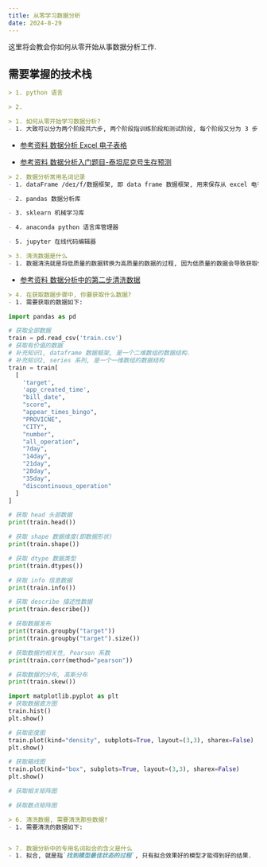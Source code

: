 ```yaml
---
title: 从零学习数据分析
date: 2024-8-29
---
```

这里将会教会你如何从零开始从事数据分析工作.

## 需要掌握的技术栈
``` md
> 1. python 语言

> 2. 
```

``` md
> 1. 如何从零开始学习数据分析?
- 1. 大致可以分为两个阶段共六步, 两个阶段指训练阶段和测试阶段, 每个阶段又分为 3 步, 即获取数据(获取全部数据), 清洗数据(增量清洗, 减量清洗), 和分析数据(获取特征变量和目标变量, 利用模型机械训练, 交叉验证模型 score 得分).
```
- [参考资料 数据分析 Excel 电子表格](https://www.bilibili.com/video/BV14K4y1h7p3/?spm_id_from=333.337.search-card.all.click&vd_source=d8f1a92a6819b609cd269c666021ba71)

- [参考资料 数据分析入门题目-泰坦尼克号生存预测](https://blog.csdn.net/s_m_c/article/details/112653259)

``` md
> 2. 数据分析常用名词记录
- 1. dataFrame /deɪ/f/数据框架, 即 data frame 数据框架, 用来保存从 excel 电子表格所读取的数据.

- 2. pandas 数据分析库

- 3. sklearn 机械学习库

- 4. anaconda python 语言库管理器

- 5. jupyter 在线代码编辑器
```

``` md
> 3. 清洗数据是什么
- 1. 数据清洗就是将低质量的数据转换为高质量的数据的过程, 因为低质量的数据会导致获取低质量的分析结果和挖掘结果.
```
- [参考资料 数据分析中的第二步清洗数据](https://www.bilibili.com/video/BV1qb411M7ew/?spm_id_from=333.337.search-card.all.click&vd_source=d8f1a92a6819b609cd269c666021ba71)

``` md
> 4. 在获取数据步骤中, 你要获取什么数据?
- 1. 需要获取的数据如下:
```
``` python
import pandas as pd

# 获取全部数据
train = pd.read_csv('train.csv')
# 获取有价值的数据
# 补充知识1, dataframe 数据框架, 是一个二维数组的数据结构. 
# 补充知识2, series 系列, 是一个一维数组的数据结构
train = train[
  [
    'target', 
    'app_created_time', 
    "bill_date", 
    "score", 
    "appear_times_bingo", 
    "PROVICNE", 
    "CITY", 
    "number", 
    "all_operation", 
    "7day", 
    "14day", 
    "21day", 
    "28day", 
    "35day", 
    "discontinuous_operation"
  ]
]

# 获取 head 头部数据
print(train.head())

# 获取 shape 数据维度(即数据形状)
print(train.shape())

# 获取 dtype 数据类型
print(train.dtypes())

# 获取 info 信息数据
print(train.info())

# 获取 describe 描述性数据
print(train.describe())

# 获取数据发布
print(train.groupby("target"))
print(train.groupby("target").size())

# 获取数据的相关性, Pearson 系数
print(train.corr(method="pearson"))

# 获取数据的分布, 高斯分布
print(train.skew())

import matplotlib.pyplot as plt
# 获取数据直方图
train.hist()
plt.show()

# 获取密度图
train.plot(kind="density", subplots=True, layout=(3,3), sharex=False)
plt.show()

# 获取箱线图
train.plot(kind="box", subplots=True, layout=(3,3), sharex=False)
plt.show()

# 获取相关矩阵图

# 获取散点矩阵图

```

``` md
> 6. 清洗数据, 需要清洗那些数据?
- 1. 需要清洗的数据如下:
```
``` python

```

``` md
> 7. 数据分析中的专用名词拟合的含义是什么
- 1. 拟合, 就是指`找到模型最佳状态的过程`, 只有拟合效果好的模型才能得到好的结果.
```
